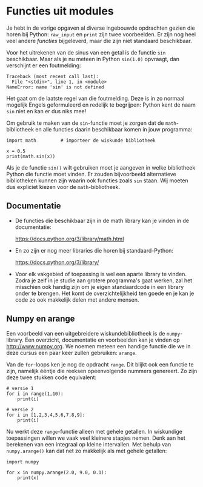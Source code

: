 # Functies uit modules

Je hebt in de vorige opgaven al diverse ingebouwde opdrachten gezien die horen bij Python: `raw_input` en `print` zijn twee voorbeelden. Er zijn nog heel veel andere *functies* bijgeleverd, maar die zijn niet standaard beschikbaar.

Voor het uitrekenen van de sinus van een getal is de functie `sin` beschikbaar. Maar als je nu meteen in Python `sin(1.0)` opvraagt, dan verschijnt er een foutmelding:

    Traceback (most recent call last):
      File "<stdin>", line 1, in <module>
    NameError: name 'sin' is not defined

Het gaat om de laatste regel van die foutmelding. Deze is in zo normaal mogelijk Engels geformuleerd en redelijk te begrijpen: Python kent de naam `sin` niet en kan er dus niks mee!

Om gebruik te maken van de `sin`-functie moet je zorgen dat de `math`-bibliotheek en alle functies daarin beschikbaar komen in jouw programma:

    import math         # importeer de wiskunde bibliotheek

    x = 0.5
    print(math.sin(x))

Als je de functie `sin()` wilt gebruiken moet je aangeven in welke bibliotheek Python die functie moet vinden. Er zouden bijvoorbeeld alternatieve bibliotheken kunnen zijn waarin ook functies zoals `sin` staan. Wij moeten dus expliciet kiezen voor de `math`-bibliotheek.

## Documentatie

- De functies die beschikbaar zijn in de math library kan je vinden in de documentatie:

  <https://docs.python.org/3/library/math.html>

- En zo zijn er nog meer libraries die horen bij standaard-Python:

  <https://docs.python.org/3/library/>

- Voor elk vakgebied of toepassing is wel een aparte library te vinden. Zodra je zelf in je studie aan grotere programma's gaat werken, zal het misschien ook handig zijn om je eigen standaardcode in een library onder te brengen. Het komt de overzichtelijkheid ten goede en je kan je code zo ook makkelijk delen met andere mensen.

## Numpy en arange

Een voorbeeld van een uitgebreidere wiskundebibliotheek is de `numpy`-library. Een overzicht, documentatie en voorbeelden kan je vinden op <http://www.numpy.org>. We noemen meteen een handige functie die we in deze cursus een paar keer zullen gebruiken: `arange`.

Van de `for`-loops ken je nog de opdracht `range`. Dit blijkt ook een functie te zijn, namelijk ééntje die reeksen opeenvolgende nummers genereert. Zo zijn deze twee stukken code equivalent:

    # versie 1
    for i in range(1,10):
        print(i)

    # versie 2
    for i in [1,2,3,4,5,6,7,8,9]:
        print(i)

Nu werkt deze `range`-functie alleen met gehele getallen. In wiskundige toepassingen willen we vaak veel kleinere stapjes nemen. Denk aan het berekenen van een integraal op kleine intervallen. Met behulp van `numpy.arange()` kan dat net zo makkelijk als met gehele getallen:

    import numpy

    for x in numpy.arange(2.0, 9.0, 0.1):
        print(x)

